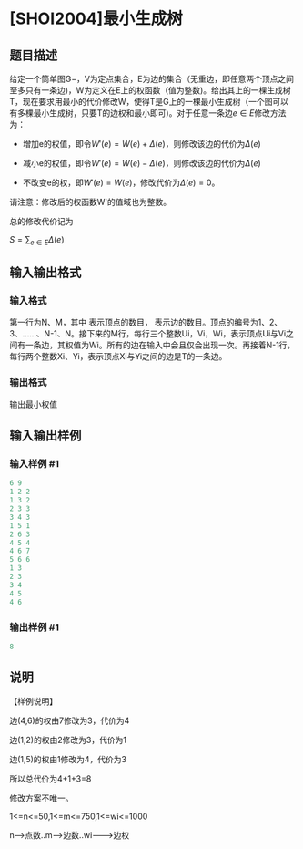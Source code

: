 # [SHOI2004]最小生成树

## 题目描述

给定一个筒单图G=，V为定点集合，E为边的集合（无重边，即任意两个顶点之间至多只有一条边)，W为定义在E上的权函数（值为整数)。给出其上的一棵生成树T，现在要求用最小的代价修改W，使得T是G上的一棵最小生成树（一个图可以有多棵最小生成树，只要T的边权和最小即可)。对于任意一条边$e \in E$修改方法为：

- 增加e的权值，即令$W'(e)=W(e)+\Delta(e)$，则修改该边的代价为$\Delta(e)$

- 减小e的权值，即令$W'(e)=W(e)-\Delta(e)$，则修改该边的代价为$\Delta(e)$

- 不改变e的权，即$W'(e)=W(e)$，修改代价为$\Delta(e)=0$。

请注意：修改后的权函数W'的值域也为整数。

总的修改代价记为

$S=\sum_{e \in E} \Delta(e)$

## 输入输出格式

### 输入格式

第一行为N、M，其中 表示顶点的数目， 表示边的数目。顶点的编号为1、2、3、……、N-1、N。接下来的M行，每行三个整数Ui，Vi，Wi，表示顶点Ui与Vi之间有一条边，其权值为Wi。所有的边在输入中会且仅会出现一次。再接着N-1行，每行两个整数Xi、Yi，表示顶点Xi与Yi之间的边是T的一条边。

### 输出格式

输出最小权值

## 输入输出样例

### 输入样例 #1

```cpp
6 9
1 2 2
1 3 2
2 3 3
3 4 3
1 5 1
2 6 3
4 5 4
4 6 7
5 6 6
1 3
2 3
3 4
4 5
4 6
```


### 输出样例 #1

```cpp
8

```
## 说明

【样例说明】

边(4,6)的权由7修改为3，代价为4

边(1,2)的权由2修改为3，代价为1

边(1,5)的权由1修改为4，代价为3

所以总代价为4+1+3=8

修改方案不唯一。

1<=n<=50,1<=m<=750,1<=wi<=1000

n-->点数..m-->边数..wi--->边权

